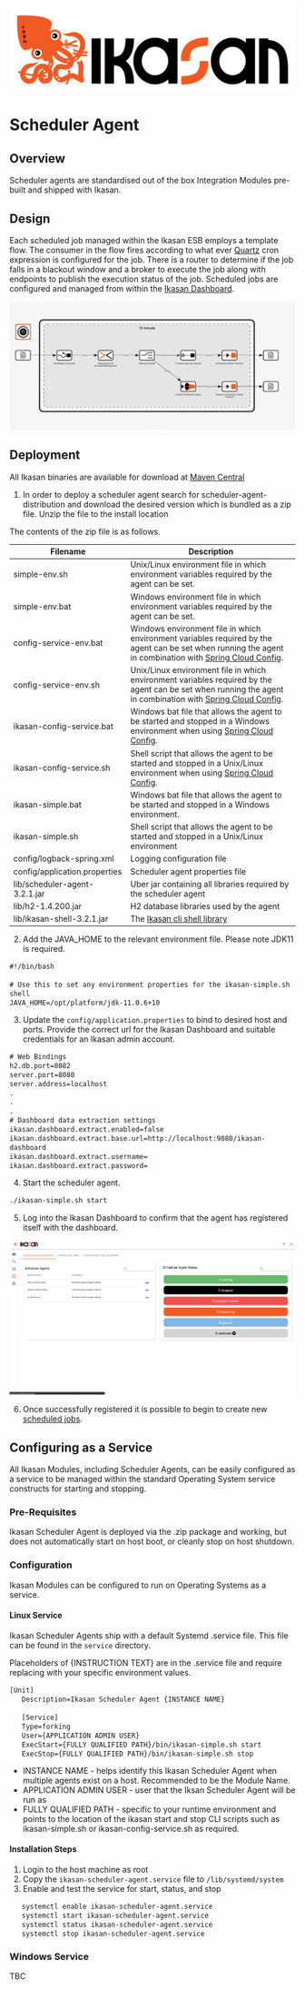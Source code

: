 ![IKASAN](../../../developer/docs/quickstart-images/Ikasan-title-transparent.png)

# Scheduler Agent

## Overview
Scheduler agents are standardised out of the box Integration Modules pre-built and shipped with Ikasan.

## Design
Each scheduled job managed within the Ikasan ESB employs a template flow. The consumer in the flow fires according to what ever [Quartz](http://www.quartz-scheduler.org/) cron expression is configured for the job. There is a router to determine if the job falls in a blackout window and a broker to execute the job along with endpoints to publish the execution status of the job. Scheduled jobs are configured and managed from within the [Ikasan Dashboard](../../../visualisation/dashboard/scheduler.md). 
                                                                           
![IKASAN](../../../developer/docs/quickstart-images/scheduler-agent-flow.png)

## Deployment
All Ikasan binaries are available for download at [Maven Central](https://search.maven.org/search?q=org.ikasan)

1. In order to deploy a scheduler agent search for scheduler-agent-distribution and download the desired version which is bundled as a zip file. Unzip the file to the install location

The contents of the zip file is as follows.

| Filename | Description  |
| ---  | --- |
| simple-env.sh | Unix/Linux environment file in which environment variables required by the agent can be set. |
| simple-env.bat | Windows environment file in which environment variables required by the agent can be set. |
| config-service-env.bat | Windows environment file in which environment variables required by the agent can be set when running the agent in combination with [Spring Cloud Config](https://cloud.spring.io/spring-cloud-config/reference/html/). |
| config-service-env.sh | Unix/Linux environment file in which environment variables required by the agent can be set when running the agent in combination with [Spring Cloud Config](https://cloud.spring.io/spring-cloud-config/reference/html/). |
| ikasan-config-service.bat | Windows bat file that allows the agent to be started and stopped in a Windows environment when using [Spring Cloud Config](https://cloud.spring.io/spring-cloud-config/reference/html/). |
| ikasan-config-service.sh | Shell script that allows the agent to be started and stopped in a Unix/Linux environment when using [Spring Cloud Config](https://cloud.spring.io/spring-cloud-config/reference/html/). |
| ikasan-simple.bat  | Windows bat file that allows the agent to be started and stopped in a Windows environment. |
| ikasan-simple.sh  | Shell script that allows the agent to be started and stopped in a Unix/Linux environment |
| config/logback-spring.xml | Logging configuration file |
| config/application.properties | Scheduler agent properties file |
| lib/scheduler-agent-3.2.1.jar | Uber jar containing all libraries required by the scheduler agent | 
| lib/h2-1.4.200.jar | H2 database libraries used by the agent |
| lib/ikasan-shell-3.2.1.jar | The [Ikasan cli shell library](../../../cli/shell/jar/Readme.md) |

2. Add the JAVA_HOME to the relevant environment file. Please note JDK11 is required.
```properties
#!/bin/bash

# Use this to set any environment properties for the ikasan-simple.sh shell
JAVA_HOME=/opt/platform/jdk-11.0.6+10
```
3. Update the `config/application.properties` to bind to desired host and ports. Provide the correct url for the Ikasan Dashboard and suitable credentials for an Ikasan admin account.
```properties
# Web Bindings
h2.db.port=8082
server.port=8080
server.address=localhost
.
.
.
# Dashboard data extraction settings
ikasan.dashboard.extract.enabled=false
ikasan.dashboard.extract.base.url=http://localhost:9080/ikasan-dashboard
ikasan.dashboard.extract.username=
ikasan.dashboard.extract.password=
```
4. Start the scheduler agent.
```bash
./ikasan-simple.sh start
```
5. Log into the Ikasan Dashboard to confirm that the agent has registered itself with the dashboard.

![scheduler dashboard](../../../developer/docs/quickstart-images/scheduler-dashboard.png)

6. Once successfully registered it is possible to begin to create new [scheduled jobs](../../../visualisation/dashboard/scheduler.md).

## Configuring as a Service
All Ikasan Modules, including Scheduler Agents, can be easily configured as a service to be managed within the standard Operating System service constructs for starting and stopping.

### Pre-Requisites
Ikasan Scheduler Agent is deployed via the .zip package and working, but does not automatically start on host boot, or cleanly stop on host shutdown.

### Configuration
Ikasan Modules can be configured to run on Operating Systems as a service. 

#### Linux Service
Ikasan Scheduler Agents ship with a default Systemd .service file. This file can be found in the ```service``` directory.

Placeholders of {INSTRUCTION TEXT} are in the .service file and require replacing with your specific environment values.

```
[Unit]
   Description=Ikasan Scheduler Agent {INSTANCE NAME}
   
   [Service]
   Type=forking
   User={APPLICATION ADMIN USER}
   ExecStart={FULLY QUALIFIED PATH}/bin/ikasan-simple.sh start
   ExecStop={FULLY QUALIFIED PATH}/bin/ikasan-simple.sh stop
```
- INSTANCE NAME - helps identify this Ikasan Scheduler Agent when multiple agents exist on a host.  Recommended to be the Module Name.
- APPLICATION ADMIN USER - user that the Iksan Scheduler Agent will be run as
- FULLY QUALIFIED PATH - specific to your runtime environment and points to the location of the ikasan start and stop CLI scripts such as ikasan-simple.sh or ikasan-config-service.sh as required.

#### Installation Steps
1. Login to the host machine as root 
2. Copy the ```ikasan-scheduler-agent.service``` file to ```/lib/systemd/system```
3. Enable and test the service for start, status, and stop
```systemctl daemon-reload
   systemctl enable ikasan-scheduler-agent.service
   systemctl start ikasan-scheduler-agent.service
   systemctl status ikasan-scheduler-agent.service
   systemctl stop ikasan-scheduler-agent.service
```

### Windows Service
TBC

                                                                            

